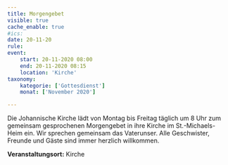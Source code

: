 ```yaml
---
title: Morgengebet
visible: true
cache_enable: true
#ics: 
date: 20-11-20
rule: 
event:
	start: 20-11-2020 08:00
	end: 20-11-2020 08:15
	location: 'Kirche'
taxonomy:
	kategorie: ['Gottesdienst']
	monat: ['November 2020']

---
```

Die Johannische Kirche lädt von Montag bis Freitag täglich um 8 Uhr zum gemeinsam gesprochenen Morgengebet in ihre Kirche im St.-Michaels-Heim ein. Wir sprechen gemeinsam das Vaterunser. Alle Geschwister, Freunde und Gäste sind immer herzlich willkommen.



**Veranstaltungsort:** Kirche

